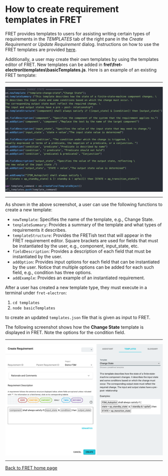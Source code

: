 # How to create requirement templates in FRET

FRET provides templates to users for assisting writing certain types of requirements in the *TEMPLATES* tab of the right pane in the *Create Requirement* or *Update Requirement* dialog. Instructions on how to use the FRET templates are provided [here](../user-interface/writingReqs.md).

Additionally, a user may create their own templates by using the templates editor of FRET. New templates can be added in **fret\fret-electron\templates\basicTemplates.js**. Here is an example of an existing FRET template:

***
<img src="../screen_shots/templateEditor.png">

***

As shown in the above screenshot, a user can use the following functions to create a new template:
* `newTemplate`: Specifies the name of the template, e.g., Change State.
* `tenplateSummary`: Provides a summary of the template and what types of requirements it describes.
* `templateStructure`: Provides the FRETish text that will appear in the FRET requirement editor. Square brackets are used for fields that must be instantiated by the user, e.g., component, input_state, etc.
* `fieldDescription`: Provides a description of each field that must be instantiated by the user.
* `addOption`: Provides input options for each field that can be instantiated by the user. Notice that multiple options can be added for each such field, e.g., condition has three options.
* `addExample`: Provides an example of an instantiated requirement.

After a user has created a new template type, they must execute in a terminal under `fret-electron`:
1. `cd templates`
2. `node basicTemplates`

to create an updated `templates.json` file that is given as input to FRET.

The following screenshot shows how the **Change State** template is
displayed in FRET. Note the options for the condition field.

***
<img src="../screen_shots/TemplateExampleAfterEditor.png">

***

[Back to FRET home page](../../userManual.md)
